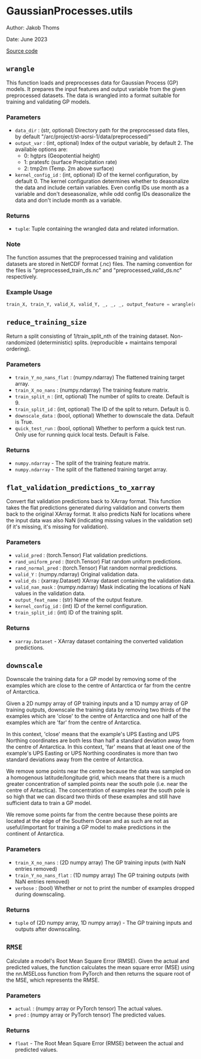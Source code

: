# GaussianProcesses.utils

Author: Jakob Thoms

Date: June 2023

[Source code](/src/GaussianProcesses/utils.py)

## `wrangle`

This function loads and preprocesses data for Gaussian Process (GP) models. It prepares the input features and output variable from the given preprocessed datasets. The data is wrangled into a format suitable for training and validating GP models.

### Parameters

- `data_dir` : (str, optional) Directory path for the preprocessed data files, by default "/arc/project/st-aorsi-1/data/preprocessed/"
- `output_var` : (int, optional) Index of the output variable, by default 2. The available options are:
  - 0: hgtprs (Geopotential height)
  - 1: pratesfc (surface Precipitation rate)
  - 2: tmp2m (Temp. 2m above surface)
- `kernel_config_id` : (int, optional) ID of the kernel configuration, by default 0. The kernel configuration determines whether to deasonalize the data and include certain variables. Even config IDs use month as a variable and don't deseasonalize, while odd config IDs deasonalize the data and don't include month as a variable.

### Returns

- `tuple`: Tuple containing the wrangled data and related information.

### Note

The function assumes that the preprocessed training and validation datasets are stored in NetCDF format (.nc) files. The naming convention for the files is "preprocessed_train_ds.nc" and "preprocessed_valid_ds.nc" respectively.

### Example Usage

```python
train_X, train_Y, valid_X, valid_Y, _, _, _, output_feature = wrangle(data_dir="data/", output_var=1, kernel_config_id=3)
```

## `reduce_training_size`

Return a split consisting of 1/train_split_nth of the training dataset. Non-randomized (deterministic) splits. (reproducible + maintains temporal ordering).

### Parameters

- `train_Y_no_nans_flat` : (numpy.ndarray) The flattened training target array.
- `train_X_no_nans` : (numpy.ndarray) The training feature matrix.
- `train_split_n` : (int, optional) The number of splits to create. Default is 9.
- `train_split_id` : (int, optional) The ID of the split to return. Default is 0.
- `downscale_data` : (bool, optional) Whether to downscale the data. Default is True.
- `quick_test_run` : (bool, optional) Whether to perform a quick test run. Only use for running quick local tests. Default is False.

### Returns

- `numpy.ndarray` - The split of the training feature matrix.
- `numpy.ndarray` - The split of the flattened training target array.

## `flat_validation_predictions_to_xarray`

Convert flat validation predictions back to XArray format. This function takes the flat predictions generated during validation and converts them back to the original XArray format. It also predicts NaN for locations where the input data was also NaN (indicating missing values in the validation set) (if it's missing, it's missing for validation).

### Parameters

- `valid_pred` : (torch.Tensor) Flat validation predictions.
- `rand_uniform_pred` : (torch.Tensor) Flat random uniform predictions.
- `rand_normal_pred` : (torch.Tensor) Flat random normal predictions.
- `valid_Y` : (numpy.ndarray) Original validation data.
- `valid_ds` : (xarray.Dataset) XArray dataset containing the validation data.
- `valid_nan_mask` : (numpy.ndarray) Mask indicating the locations of NaN values in the validation data.
- `output_feat_name` : (str) Name of the output feature.
- `kernel_config_id` : (int) ID of the kernel configuration.
- `train_split_id` : (int) ID of the training split.

### Returns

- `xarray.Dataset` - XArray dataset containing the converted validation predictions.

## `downscale`

Downscale the training data for a GP model by removing some of the examples 
which are close to the centre of Antarctica or far from the centre of Antarctica.

Given a 2D numpy array of GP training inputs and a 1D numpy array of GP training outputs, 
downscale the training data by removing two thirds of the examples which are 'close'
to the centre of Antarctica and one half of the examples which are 'far' 
from the centre of Antarctica. 

In this context, 'close' means that the example's UPS Easting and UPS Northing
coordinates are both less than half a standard deviation away from the centre of Antarctica.
In this context, 'far' means that at least one of the example's UPS Easting or UPS Northing
coordinates is more than two standard deviations away from the centre of Antarctica.

We remove some points near the centre because the data was sampled on a homogenous
latitude/longitude grid, which means that there is a much greater concentration of 
sampled points near the south pole (i.e. near the centre of Antactica). 
The concentration of examples near the south pole is so high that we can discard 
two thirds of these examples and still have sufficient data to train a GP model.

We remove some points far from the centre because these points are located 
at the edge of the Southern Ocean and as such are not as useful/important for
training a GP model to make predictions in the continent of Antarctica. 

### Parameters

- `train_X_no_nans` : (2D numpy array) The GP training inputs (with NaN entries removed)
- `train_Y_no_nans_flat` : (1D numpy array) The GP training outputs (with NaN entries removed)
- `verbose` : (bool) Whether or not to print the number of examples dropped during downscaling.

### Returns

 - `tuple` of (2D numpy array, 1D numpy array) - The GP training inputs and outputs after downscaling.

## `RMSE`

Calculate a model's Root Mean Square Error (RMSE). Given the actual and predicted values, the function calculates the mean square error (MSE) using the nn.MSELoss function from PyTorch and then returns the square root of the MSE, which represents the RMSE.

### Parameters

- `actual` : (numpy array or PyTorch tensor) The actual values.
- `pred` : (numpy array or PyTorch tensor) The predicted values.

### Returns

 - `float` - The Root Mean Square Error (RMSE) between the actual and predicted values.
